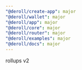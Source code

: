 ```yaml
---
"@deroll/create-app": major
"@deroll/wallet": major
"@deroll/app": major
"@deroll/core": major
"@deroll/router": major
"@deroll/examples": major
"@deroll/docs": major
---
```


rollups v2
